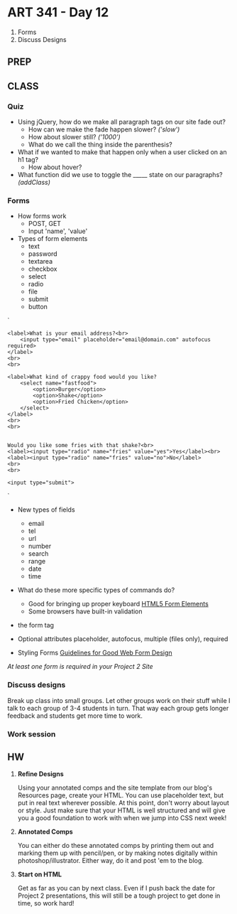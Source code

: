 ART 341 - Day 12
=======================================

1. Forms
2. Discuss Designs


PREP
---------------------------------------


CLASS
---------------------------------------

### Quiz
- Using jQuery, how do we make all paragraph tags on our site fade out?
	- How can we make the fade happen slower? *('slow')*
	- How about slower still? *('1000')*
	- What do we call the thing inside the parenthesis?
- What if we wanted to make that happen only when a user clicked on an h1 tag?
	- How about hover?
- What function did we use to toggle the _____ state on our paragraphs? *(addClass)*


### Forms
- How forms work 
	- POST, GET
	- Input 'name', 'value'
- Types of form elements 
	- text
	- password
	- textarea
	- checkbox
	- select
	- radio
	- file
	- submit
	- button



`<form action="result.html">

	<label>What is your email address?<br>
		<input type="email" placeholder="email@domain.com" autofocus required>
	</label>
	<br>
	<br>
	
	<label>What kind of crappy food would you like?
		<select name="fastfood">
			<option>Burger</option>
			<option>Shake</option>
			<option>Fried Chicken</option>
		</select>
	</label>
	<br>
	<br>
	
	
	Would you like some fries with that shake?<br>
	<label><input type="radio" name="fries" value="yes">Yes</label><br>
	<label><input type="radio" name="fries" value="no">No</label>
	<br>
	<br>
	
	<input type="submit">
</form>	
`

- New types of fields
	- email
	- tel
	- url
	- number
	- search
	- range
	- date
	- time

- What do these more specific types of commands do?
	- Good for bringing up proper keyboard
		[HTML5 Form Elements](http://blog.teamtreehouse.com/using-html5-input-types-to-enhance-the-mobile-browsing-experience)
	- Some browsers have built-in validation

- the form tag
	<form action="Untitled.php" method="post">

- Optional attributes
	placeholder, autofocus, multiple (files only), required

- Styling Forms
	[Guidelines for Good Web Form Design](http://www.smashingmagazine.com/2011/06/27/useful-ideas-and-guidelines-for-good-web-form-design/)

*At least one form is required in your Project 2 Site*




### Discuss designs

Break up class into small groups. Let other groups work on their stuff while I talk to each group of 3-4 students in turn. That way each group gets longer feedback and students get more time to work.

### Work session





HW
---------------------------------------


1. **Refine Designs**

	Using your annotated comps and the site template from our blog's Resources page, create your HTML. You can use placeholder text, but put in real text wherever possible. At this point, don't worry about layout or style. Just make sure that your HTML is well structured and will give you a good foundation to work with when we jump into CSS next week!


2. **Annotated Comps**

	You can either do these annotated comps by printing them out and marking them up with pencil/pen, or by making notes digitally within photoshop/illustrator. Either way, do it and post 'em to the blog.

3. **Start on HTML**

	Get as far as you can by next class. Even if I push back the date for Project 2 presentations, this will still be a tough project to get done in time, so work hard!



